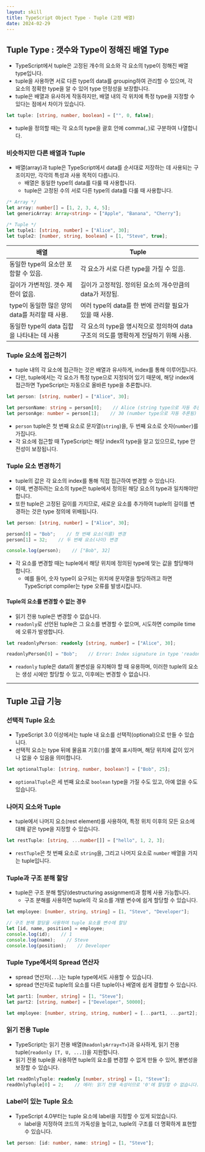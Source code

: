 ```yaml
---
layout: skill
title: TypeScript Object Type - Tuple (고정 배열)
date: 2024-02-29
---
```





## Tuple Type : 갯수와 Type이 정해진 배열 Type

- TypeScript에서 tuple은 고정된 개수의 요소와 각 요소의 type이 정해진 배열 type입니다.
- tuple을 사용하면 서로 다른 type의 data를 grouping하여 관리할 수 있으며, 각 요소의 정확한 type을 알 수 있어 type 안정성을 보장합니다.
- tuple은 배열과 유사하게 작동하지만, 배열 내의 각 위치에 특정 type을 지정할 수 있다는 점에서 차이가 있습니다.

```typescript
let tuple: [string, number, boolean] = ["", 0, false];
```

- tuple을 정의할 때는 각 요소의 type을 괄호 안에 comma(`,`)로 구분하여 나열합니다.


### 비슷하지만 다른 배열과 Tuple

- 배열(array)과 tuple은 TypeScript에서 data를 순서대로 저장하는 데 사용되는 구조이지만, 각각의 특성과 사용 목적이 다릅니다.
    - 배열은 동일한 type의 data를 다룰 때 사용합니다.
    - tuple은 고정된 수의 서로 다른 type의 data를 다룰 때 사용합니다.

```typescript
/* Array */
let array: number[] = [1, 2, 3, 4, 5];
let genericArray: Array<string> = ["Apple", "Banana", "Cherry"];

/* Tuple */
let tuple1: [string, number] = ["Alice", 30];
let tuple2: [number, string, boolean] = [1, "Steve", true];
```

| 배열 | Tuple |
| --- | --- |
| 동일한 type의 요소만 포함할 수 있음. | 각 요소가 서로 다른 type을 가질 수 있음. |
| 길이가 가변적임. 갯수 제한이 없음. | 길이가 고정적임. 정의된 요소의 개수만큼의 data가 저장됨. |
| type이 동일한 많은 양의 data를 처리할 때 사용. | 여러 type의 data를 한 번에 관리할 필요가 있을 때 사용. |
| 동일한 type의 data 집합을 나타내는 데 사용 | 각 요소의 type을 명시적으로 정의하여 data 구조의 의도를 명확하게 전달하기 위해 사용. |


### Tuple 요소에 접근하기

- tuple 내의 각 요소에 접근하는 것은 배열과 유사하게, index를 통해 이루어집니다.
- 다만, tuple에서는 각 요소가 특정 type으로 지정되어 있기 때문에, 해당 index에 접근하면 TypeScript는 자동으로 올바른 type을 추론합니다.

```typescript
let person: [string, number] = ["Alice", 30];

let personName: string = person[0];    // Alice (string type으로 자동 추론됨)
let personAge: number = person[1];    // 30 (number type으로 자동 추론됨)
```

- `person` tuple은 첫 번째 요소로 문자열(`string`)을, 두 번째 요소로 숫자(`number`)를 가집니다.
- 각 요소에 접근할 때 TypeScript는 해당 index의 type을 알고 있으므로, type 안전성이 보장됩니다.


### Tuple 요소 변경하기

- tuple의 값은 각 요소의 index를 통해 직접 접근하여 변경할 수 있습니다.
- 이때, 변경하려는 요소의 type은 tuple에서 정의된 해당 요소의 type과 일치해야만 합니다.
- 또한 tuple은 고정된 길이를 가지므로, 새로운 요소를 추가하여 tuple의 길이를 변경하는 것은 type 정의에 위배됩니다.

```typescript
let person: [string, number] = ["Alice", 30];

person[0] = "Bob";    // 첫 번째 요소(이름) 변경
person[1] = 32;    // 두 번째 요소(나이) 변경

console.log(person);    // ["Bob", 32]
```

- 각 요소를 변경할 때는 tuple에서 해당 위치에 정의된 type에 맞는 값을 할당해야 합니다.
    - 예를 들어, 숫자 type이 요구되는 위치에 문자열을 할당하려고 하면 TypeScript compiler는 type 오류를 발생시킵니다.

#### Tuple의 요소를 변경할 수 없는 경우

- 읽기 전용 tuple은 변경할 수 없습니다.
- `readonly`로 선언된 tuple은 그 요소를 변경할 수 없으며, 시도하면 compile time에 오류가 발생합니다.

```typescript
let readonlyPerson: readonly [string, number] = ["Alice", 30];

readonlyPerson[0] = "Bob";    // Error: Index signature in type 'readonly [string, number]' only permits reading.
```

- `readonly` tuple은 data의 불변성을 유지해야 할 때 유용하며, 이러한 tuple의 요소는 생성 시에만 할당할 수 있고, 이후에는 변경할 수 없습니다.




---




## Tuple 고급 기능


### 선택적 Tuple 요소

- TypeScript 3.0 이상에서는 tuple 내 요소를 선택적(optional)으로 만들 수 있습니다.
- 선택적 요소는 type 뒤에 물음표 기호(`?`)를 붙여 표시하며, 해당 위치에 값이 있거나 없을 수 있음을 의미합니다.

```typescript
let optionalTuple: [string, number, boolean?] = ["Bob", 25];
```

- `optionalTuple`은 세 번째 요소로 `boolean` type을 가질 수도 있고, 아예 없을 수도 있습니다.


### 나머지 요소와 Tuple

- tuple에서 나머지 요소(rest element)를 사용하여, 특정 위치 이후의 모든 요소에 대해 같은 type을 지정할 수 있습니다.

```typescript
let restTuple: [string, ...number[]] = ["hello", 1, 2, 3];
```

- `restTuple`은 첫 번째 요소로 `string`을, 그리고 나머지 요소로 `number` 배열을 가지는 tuple입니다.


### Tuple과 구조 분해 할당

- tuple은 구조 분해 할당(destructuring assignment)과 함께 사용 가능합니다.
    - 구조 분해를 사용하면 tuple의 각 요소를 개별 변수에 쉽게 할당할 수 있습니다.

```typescript
let employee: [number, string, string] = [1, "Steve", "Developer"];

// 구조 분해 할당을 사용하여 tuple 요소를 변수에 할당
let [id, name, position] = employee;
console.log(id);    // 1
console.log(name);    // Steve
console.log(position);    // Developer
```


### Tuple Type에서의 Spread 연산자

- spread 연산자(`...`)는 tuple type에서도 사용할 수 있습니다.
- spread 연산자로 tuple의 요소를 다른 tuple이나 배열에 쉽게 결합할 수 있습니다.

```typescript
let part1: [number, string] = [1, "Steve"];
let part2: [string, number] = ["Developer", 50000];

let employee: [number, string, string, number] = [...part1, ...part2];
```


### 읽기 전용 Tuple

- TypeScript는 읽기 전용 배열(`ReadonlyArray<T>`)과 유사하게, 읽기 전용 tuple(`readonly [T, U, ...]`)을 지원합니다.
- 읽기 전용 tuple을 사용하면 tuple의 요소를 변경할 수 없게 만들 수 있어, 불변성을 보장할 수 있습니다.

```typescript
let readOnlyTuple: readonly [number, string] = [1, "Steve"];
readOnlyTuple[0] = 2;    // 에러: 읽기 전용 속성이므로 '0'에 할당할 수 없습니다.
```


### Label이 있는 Tuple 요소

- TypeScript 4.0부터는 tuple 요소에 label을 지정할 수 있게 되었습니다.
    - label을 지정하여 코드의 가독성을 높이고, tuple의 구조를 더 명확하게 표현할 수 있습니다.

```typescript
let person: [id: number, name: string] = [1, "Steve"];
```
